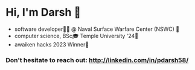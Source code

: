 # Hi, I'm Darsh 👋
 *  software developer👨‍💻 @ Naval Surface Warfare Center (NSWC) 🏢
 *  computer science, BSc🎓 Temple University '24🦉
 *  awaiken hacks 2023 Winner🎉


### Don't hesitate to reach out: http://linkedin.com/in/pdarsh58/









